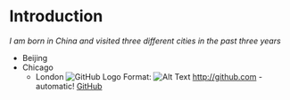# Introduction
*I am born in China and visited three different cities in the past three years*
* Beijing
* Chicago
  * London
![GitHub Logo](IMG_0028.JGP)
Format: ![Alt Text](url)
http://github.com - automatic!
[GitHub](http://github.com)
